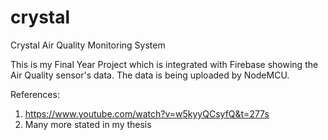 # crystal

Crystal Air Quality Monitoring System

This is my Final Year Project which is integrated with Firebase showing the Air Quality sensor's data. 
The data is being uploaded by NodeMCU.




References:
1. https://www.youtube.com/watch?v=w5kyyQCsyfQ&t=277s
2. Many more stated in my thesis
